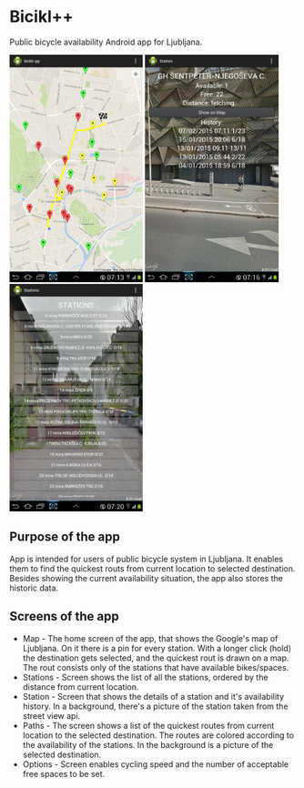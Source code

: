 Bicikl++
=========

Public bicycle availability Android app for Ljubljana.

<img src="/doc/Screenshot_2015-02-07-07-13-34.png" height="400">
<img src="/doc/Screenshot_2015-02-07-07-16-15.png" height="400">
<img src="/doc/Screenshot_2015-02-07-07-20-09.png" height="400">

Purpose of the app
-------------------
App is intended for users of public bicycle system in Ljubljana. It enables them to find the quickest routs from current location to selected destination. Besides showing the current availability situation, the app also stores the historic data.

Screens of the app 
------------------
* Map - The home screen of the app, that shows the Google's map of Ljubljana. On it there is a pin for every station. With a longer click (hold) the destination gets selected, and the quickest rout is drawn on a map. The rout consists only of the stations that have available bikes/spaces.
* Stations - Screen shows the list of all the stations, ordered by the distance from current location.
* Station - Screen that shows the details of a station and it's availability history. In a background, there's a picture of the station taken from the street view api.
* Paths - The screen shows a list of the quickest routes from current location to the selected destination. The routes are colored according to the availability of the stations. In the background is a picture of the selected destination.
* Options - Screen enables cycling speed and the number of acceptable free spaces to be set.


